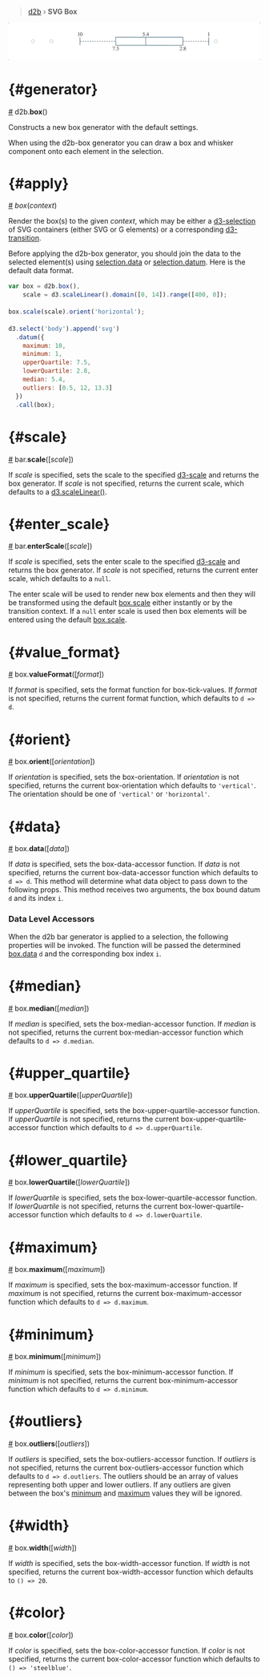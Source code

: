 > [d2b](../README.md) › **SVG Box**

![Local Image](../gifs/box-svg-transition.gif)

# {#generator}
[#](#generator) d2b.**box**()

Constructs a new box generator with the default settings.

When using the d2b-box generator you can draw a box and whisker component onto each element in the selection.

# {#apply}
[#](#apply) *box*(*context*)

Render the box(s) to the given *context*, which may be either a [d3-selection](https://github.com/d3/d3-selection) of SVG containers (either SVG or G elements) or a corresponding [d3-transition](https://github.com/d3/d3-transition).

Before applying the d2b-box generator, you should join the data to the selected element(s) using [selection.data](https://github.com/d3/d3-selection#selection_data) or [selection.datum](https://github.com/d3/d3-selection#selection_datum). Here is the default data format.

```javascript
var box = d2b.box(),
    scale = d3.scaleLinear().domain([0, 14]).range([400, 0]);

box.scale(scale).orient('horizontal');

d3.select('body').append('svg')
  .datum({
    maximum: 10,   
    minimum: 1,   
    upperQuartile: 7.5,   
    lowerQuartile: 2.8,
    median: 5.4,
    outliers: [0.5, 12, 13.3]
  })
  .call(box);
```

# {#scale}
[#](#scale) bar.**scale**([*scale*])

If *scale* is specified, sets the scale to the specified [d3-scale](https://github.com/d3/d3-scale) and returns the box generator. If *scale* is not specified, returns the current scale, which defaults to a [d3.scaleLinear()](https://github.com/d3/d3-scale#scaleLinear).

# {#enter_scale}
[#](#enter_scale) bar.**enterScale**([*scale*])

If *scale* is specified, sets the enter scale to the specified [d3-scale](https://github.com/d3/d3-scale) and returns the box generator. If *scale* is not specified, returns the current enter scale, which defaults to a `null`.

The enter scale will be used to render new box elements and then they will be transformed using the default [box.scale](#scale) either instantly or by the transition context. If a `null` enter scale is used then box elements will be entered using the default [box.scale](#scale).

# {#value_format}
[#](#value_format) box.**valueFormat**([*format*])

If *format* is specified, sets the format function for box-tick-values. If *format* is not specified, returns the current format function, which defaults to `d => d`.

# {#orient}
[#](#orient) box.**orient**([*orientation*])

If *orientation* is specified, sets the box-orientation. If *orientation* is not specified, returns the current box-orientation which defaults to `'vertical'`. The orientation should be one of `'vertical'` or `'horizontal'`.

# {#data}
[#](#data) box.**data**([*data*])

If *data* is specified, sets the box-data-accessor function. If *data* is not specified, returns the current box-data-accessor function which defaults to `d => d`. This method will determine what data object to pass down to the following props. This method receives two arguments, the box bound datum `d` and its index `i`.

### Data Level Accessors

When the d2b bar generator is applied to a selection, the following properties will be invoked. The function will be passed the determined [box.data](#data) `d` and the corresponding box index `i`.

# {#median}
[#](#median) box.**median**([*median*])

If *median* is specified, sets the box-median-accessor function. If *median* is not specified, returns the current box-median-accessor function which defaults to `d => d.median`.

# {#upper_quartile}
[#](#upper_quartile) box.**upperQuartile**([*upperQuartile*])

If *upperQuartile* is specified, sets the box-upper-quartile-accessor function. If *upperQuartile* is not specified, returns the current box-upper-quartile-accessor function which defaults to `d => d.upperQuartile`.

# {#lower_quartile}
[#](#lower_quartile) box.**lowerQuartile**([*lowerQuartile*])

If *lowerQuartile* is specified, sets the box-lower-quartile-accessor function. If *lowerQuartile* is not specified, returns the current box-lower-quartile-accessor function which defaults to `d => d.lowerQuartile`.

# {#maximum}
[#](#maximum) box.**maximum**([*maximum*])

If *maximum* is specified, sets the box-maximum-accessor function. If *maximum* is not specified, returns the current box-maximum-accessor function which defaults to `d => d.maximum`.

# {#minimum}
[#](#minimum) box.**minimum**([*minimum*])

If *minimum* is specified, sets the box-minimum-accessor function. If *minimum* is not specified, returns the current box-minimum-accessor function which defaults to `d => d.minimum`.

# {#outliers}
[#](#outliers) box.**outliers**([*outliers*])

If *outliers* is specified, sets the box-outliers-accessor function. If *outliers* is not specified, returns the current box-outliers-accessor function which defaults to `d => d.outliers`. The outliers should be an array of values representing both upper and lower outliers. If any outliers are given between the box's [minimum](#minimum) and [maximum](#maximum) values they will be ignored.

# {#width}
[#](#width) box.**width**([*width*])

If *width* is specified, sets the box-width-accessor function. If *width* is not specified, returns the current box-width-accessor function which defaults to `() => 20`.

# {#color}
[#](#color) box.**color**([*color*])

If *color* is specified, sets the box-color-accessor function. If *color* is not specified, returns the current box-color-accessor function which defaults to `() => 'steelblue'`.
